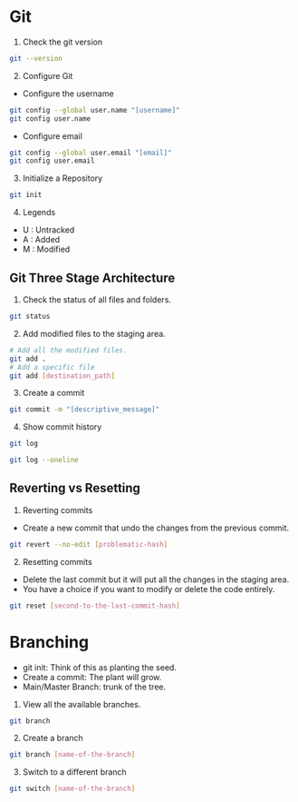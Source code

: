 # Git

1. Check the git version

```bash
git --version
```

2. Configure Git

- Configure the username

```bash
git config --global user.name "[username]"
git config user.name
```

- Configure email

```bash
git config --global user.email "[email]"
git config user.email
```

3. Initialize a Repository

```bash
git init
```

4. Legends

- U : Untracked
- A : Added
- M : Modified

## Git Three Stage Architecture

1. Check the status of all files and folders.

```bash
git status
```

2. Add modified files to the staging area.

```bash
# Add all the modified files.
git add .
# Add a specific file
git add [destination_path]
```

3. Create a commit

```bash
git commit -m "[descriptive_message]"
```
4. Show commit history
```bash
git log
```

```bash
git log --oneline
```

## Reverting vs Resetting

1. Reverting commits

- Create a new commit that undo the changes from the previous commit.

```bash
git revert --no-edit [problematic-hash]
```

2. Resetting commits 

- Delete the last commit but it will put all the changes in the staging area.
- You have a choice if you want to modify or delete the code entirely.

```bash
git reset [second-to-the-last-commit-hash]
```

# Branching
- git init: Think of this as planting the seed.
- Create a commit: The plant will grow.
- Main/Master Branch: trunk of the tree.
1. View all the available branches.
```bash
git branch
```
2. Create a branch
```bash
git branch [name-of-the-branch]
```
3. Switch to a different branch
```bash
git switch [name-of-the-branch]
```